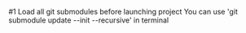 #1 Load all git submodules before launching project
	You can use 'git submodule update --init --recursive' in terminal